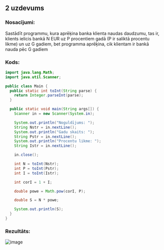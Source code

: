 ## 2 uzdevums

### Nosacījumi:

Sastādīt programmu, kura aprēķina banka klienta naudas daudzumu, tas ir, klients ielicis bankā N
EUR uz P procentiem gadā (P ir saliktā procentu likme) un uz G gadiem, bet programma aprēķina, cik
klientam ir bankā nauda pēc G gadiem

### Kods:

```java
import java.lang.Math;
import java.util.Scanner;

public class Main {
  public static int toInt(String parse) {
    return Integer.parseInt(parse);
  }

  public static void main(String args[]) {
    Scanner in = new Scanner(System.in);

    System.out.println("Noguldījums: ");
    String Nstr = in.nextLine();
    System.out.println("Gadu skaits: ");
    String Pstr = in.nextLine();
    System.out.println("Procentu likme: ");
    String Istr = in.nextLine();

    in.close();

    int N = toInt(Nstr);
    int P = toInt(Pstr);
    int I = toInt(Istr);

    int corI = 1 + I;

    double powe = Math.pow(corI, P);

    double S = N * powe;

    System.out.println(S);
  }
}
```

### Rezultāts:
![image](https://user-images.githubusercontent.com/62758448/194777553-02e6d57c-aaa0-4298-8cac-a9a9ccc3cd43.png)


